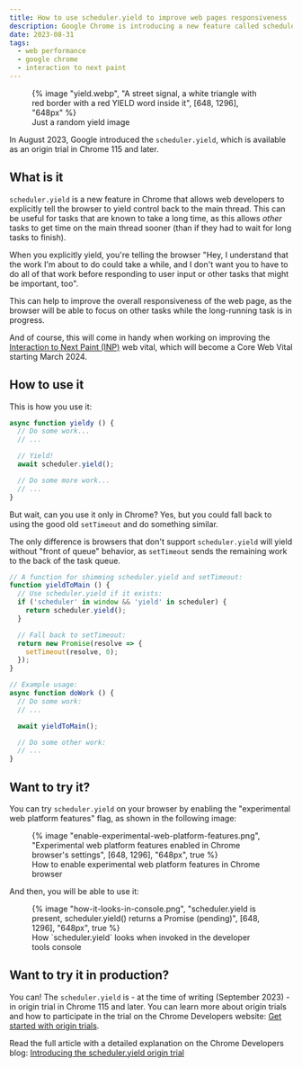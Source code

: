 ```yaml
---
title: How to use scheduler.yield to improve web pages responsiveness
description: Google Chrome is introducing a new feature called scheduler.yield. This feature allows web developers to explicitly tell the browser to yield control to the main thread. Here are the key points.
date: 2023-08-31
tags:
  - web performance
  - google chrome
  - interaction to next paint
---
```


<figure>
	{% image "yield.webp", "A street signal, a white triangle with red border with a red YIELD word inside it", [648, 1296], "648px" %}
	<figcaption>Just a random yield image</figcaption>
</figure>

In August 2023, Google introduced the `scheduler.yield`, which is available as an origin trial in Chrome 115 and later.

## What is it

`scheduler.yield` is a new feature in Chrome that allows web developers to explicitly tell the browser to yield control back to the main thread. This can be useful for tasks that are known to take a long time, as this allows _other_ tasks to get time on the main thread sooner (than if they had to wait for long tasks to finish).

When you explicitly yield, you're telling the browser "Hey, I understand that the work I'm about to do could take a while, and I don't want you to have to do all of that work before responding to user input or other tasks that might be important, too".

This can help to improve the overall responsiveness of the web page, as the browser will be able to focus on other tasks while the long-running task is in progress.

And of course, this will come in handy when working on improving the [Interaction to Next Paint (INP)](https://web.dev/inp/) web vital, which will become a Core Web Vital starting March 2024.

## How to use it

This is how you use it:

```js
async function yieldy () {
  // Do some work...
  // ...

  // Yield!
  await scheduler.yield();

  // Do some more work...
  // ...
}
```

But wait, can you use it only in Chrome?
Yes, but you could fall back to using the good old `setTimeout` and do something similar.

The only difference is browsers that don't support `scheduler.yield` will yield without "front of queue" behavior, as `setTimeout` sends the remaining work to the back of the task queue.

```js
// A function for shimming scheduler.yield and setTimeout:
function yieldToMain () {
  // Use scheduler.yield if it exists:
  if ('scheduler' in window && 'yield' in scheduler) {
    return scheduler.yield();
  }

  // Fall back to setTimeout:
  return new Promise(resolve => {
    setTimeout(resolve, 0);
  });
}

// Example usage:
async function doWork () {
  // Do some work:
  // ...

  await yieldToMain();

  // Do some other work:
  // ...
}
```

## Want to try it?

You can try `scheduler.yield` on your browser by enabling the "experimental web platform features" flag, as shown in the following image:

<figure>
	{% image "enable-experimental-web-platform-features.png", "Experimental web platform features enabled in Chrome browser's settings", [648, 1296], "648px", true %}
	<figcaption>How to enable experimental web platform features in Chrome browser</figcaption>
</figure>

And then, you will be able to use it:

<figure>
	{% image "how-it-looks-in-console.png", "scheduler.yield is present, scheduler.yield() returns a Promise (pending)", [648, 1296], "648px", true %}
	<figcaption>How `scheduler.yield` looks when invoked in the developer tools console</figcaption>
</figure>

## Want to try it in production?

You can! The `scheduler.yield` is - at the time of writing (September 2023) - in origin trial in Chrome 115 and later. You can learn more about origin trials and how to participate in the trial on the Chrome Developers website: [Get started with origin trials](https://developer.chrome.com/docs/web-platform/origin-trials/).

Read the full article with a detailed explanation on the Chrome Developers blog: [Introducing the scheduler.yield origin trial](https://developer.chrome.com/blog/introducing-scheduler-yield-origin-trial/)
